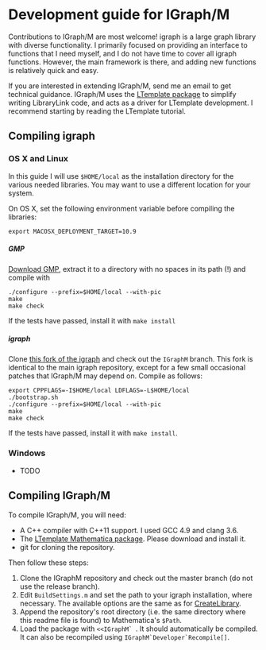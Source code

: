 # Development guide for IGraph/M

Contributions to IGraph/M are most welcome!  igraph is a large graph library with diverse functionality.  I primarily focused on providing an interface to functions that I need myself, and I do not have time to cover all igraph functions.  However, the main framework is there, and adding new functions is relatively quick and easy.

If you are interested in extending IGraph/M, send me an email to get technical guidance.  IGraph/M uses the [LTemplate package][1] to simplify writing LibraryLink code, and acts as a driver for LTemplate development.  I recommend starting by reading the LTemplate tutorial.

## Compiling igraph

### OS X and Linux

In this guide I will use `$HOME/local` as the installation directory for the various needed libraries.  You may want to use a different location for your system.

On OS X, set the following environment variable before compiling the libraries:

    export MACOSX_DEPLOYMENT_TARGET=10.9

##### GMP

[Download GMP](https://gmplib.org/), extract it to a directory with no spaces in its path (!) and compile with

    ./configure --prefix=$HOME/local --with-pic
    make
    make check

If the tests have passed, install it with `make install`

##### igraph

Clone [this fork of the igraph](https://github.com/szhorvat/igraph) and check out the `IGraphM` branch. This fork is identical to the main igraph repository, except for a few small occasional patches that IGraph/M may depend on.  Compile as follows:

    export CPPFLAGS=-I$HOME/local LDFLAGS=-L$HOME/local
    ./bootstrap.sh
    ./configure --prefix=$HOME/local --with-pic
    make
    make check

If the tests have passed, install it with `make install`.

### Windows

 - TODO

## Compiling IGraph/M

To compile IGraph/M, you will need:

 - A C++ compiler with C++11 support.  I used GCC 4.9 and clang 3.6.
 - The [LTemplate Mathematica package][1].  Please download and install it.
 - git for cloning the repository.

Then follow these steps:

 1. Clone the IGraphM repository and check out the master branch (do not use the release branch).  
 2. Edit `BuildSettings.m` and set the path to your igraph installation, where necessary.  The available options are the same as for [CreateLibrary](http://reference.wolfram.com/language/CCompilerDriver/ref/CreateLibrary.html).
 3. Append the repository's root directory (i.e. the same directory where this readme file is found) to Mathematica's `$Path`.
 4. Load the package with ``<<IGraphM` ``.  It should automatically be compiled. It can also be recompiled using ``IGraphM`Developer`Recompile[]``.

  [1]: https://bitbucket.org/szhorvat/ltemplate
